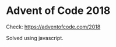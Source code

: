 Advent of Code 2018
===================

Check: https://adventofcode.com/2018

Solved using javascript.
